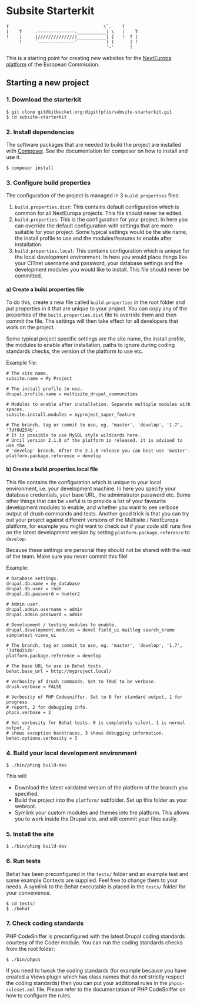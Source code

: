 # Subsite Starterkit

```
T                                    \`.    T
|    T     .--------------.___________) \   |    T
!    |     |//////////////|___________[ ]   !  T |
     !     `--------------'           ) (      | !
                                      '-'      !
```

This is a starting point for creating new websites for the [NextEuropa
platform](https://blogs.ec.europa.eu/eu-digital/content/next-europa-it-platform)
of the European Commission.


## Starting a new project

### 1. Download the starterkit

```
$ git clone git@bitbucket.org:digitfpfis/subsite-starterkit.git
$ cd subsite-starterkit
```

### 2. Install dependencies

The software packages that are needed to build the project are installed with
[Composer](https://getcomposer.org/). See the documentation for composer on how
to install and use it.

```
$ composer install
```

### 3. Configure build properties

The configuration of the project is managed in 3 `build.properties` files:

1.  `build.properties.dist`: This contains default configuration which is
    common for all NextEuropa projects. This file should never be edited.
2.  `build.properties`: This is the configuration for your project. In here you
    can override the default configuration with settings that are more suitable
    for your project. Some typical settings would be the site name, the install
    profile to use and the modules/features to enable after installation.
3.  `build.properties.local`: This contains configuration which is unique for
    the local development environment. In here you would place things like your
    CITnet username and password, your database settings and the development
    modules you would like to install. This file should never be committed.

#### a) Create a build.properties file

To do this, create a new file called `build.properties` in the root folder and
put properties in it that are unique to your project. You can copy any of the
properties of the `build.properties.dist` file to override them and then commit
the file. The settings will then take effect for all developers that work on
the project.

Some typical project specific settings are the site name, the install profile,
the modules to enable after installation, paths to ignore during coding
standards checks, the version of the platform to use etc.

Example file:

```
# The site name.
subsite.name = My Project

# The install profile to use.
drupal.profile.name = multisite_drupal_communities

# Modules to enable after installation. Separate multiple modules with spaces.
subsite.install.modules = myproject_super_feature

# The branch, tag or commit to use, eg. 'master', 'develop', '1.7', '7df0d254b'.
# It is possible to use MySQL style wildcards here.
# Until version 2.1.0 of the platform is released, it is advised to use the
# 'develop' branch. After the 2.1.0 release you can best use 'master'.
platform.package.reference = develop
```

#### b) Create a build.properties.local file

This file contains the configuration which is unique to your local environment,
i.e. your development machine. In here you specify your database credentials,
your base URL, the administrator password etc.
Some other things that can be useful is to provide a list of your favourite
development modules to enable, and whether you want to see verbose output of
drush commands and tests. Another good trick is that you can try out your
project against different versions of the Multisite / NextEuropa platform, for
example you might want to check out if your code still runs fine on the latest
development version by setting `platform.package.reference` to `develop`:

Because these settings are personal they should not be shared with the rest of
the team. Make sure you never commit this file!

Example:

```
# Database settings.
drupal.db.name = my_database
drupal.db.user = root
drupal.db.password = hunter2

# Admin user.
drupal.admin.username = admin
drupal.admin.password = admin

# Development / testing modules to enable.
drupal.development.modules = devel field_ui maillog search_krumo simpletest views_ui

# The branch, tag or commit to use, eg. 'master', 'develop', '1.7', '7df0d254b'.
platform.package.reference = develop

# The base URL to use in Behat tests.
behat.base_url = http://myproject.local/

# Verbosity of drush commands. Set to TRUE to be verbose.
drush.verbose = FALSE

# Verbosity of PHP Codesniffer. Set to 0 for standard output, 1 for progress
# report, 2 for debugging info.
phpcs.verbose = 2

# Set verbosity for Behat tests. 0 is completely silent, 1 is normal output, 2
# shows exception backtraces, 3 shows debugging information.
behat.options.verbosity = 3
```

### 4. Build your local development environment

```
$ ./bin/phing build-dev
```

This will:

* Download the latest validated version of the platform of the branch you
  specified.
* Build the project into the `platform/` subfolder. Set up this folder as your
  webroot.
* Symlink your custom modules and themes into the platform. This allows you to
  work inside the Drupal site, and still commit your files easily.

### 5. Install the site

```
$ ./bin/phing build-dev
```

### 6. Run tests

Behat has been preconfigured in the `tests/` folder and an example test and
some example Contexts are supplied. Feel free to change them to your needs.
A symlink to the Behat executable is placed in the `tests/` folder for your
convenience.

```
$ cd tests/
$ ./behat
```

### 7. Check coding standards

PHP CodeSniffer is preconfigured with the latest Drupal coding standards
courtesy of the Coder module. You can run the coding standards checks from the
root folder:

```
$ ./bin/phpcs
```

If you need to tweak the coding standards (for example because you have created
a Views plugin which has class names that do not strictly respect the coding
standards) then you can put your additional rules in the `phpcs-ruleset.xml`
file. Please refer to the documentation of PHP CodeSniffer on how to configure
the rules.
